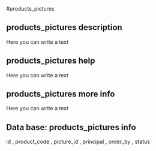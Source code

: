 #products_pictures
## products_pictures description
Here you can write a text

## products_pictures help
Here you can write a text

## products_pictures more info
Here you can write a text

## Data base: products_pictures info
id , 
  product_code , 
  picture_id , 
  principal , 
  order_by , 
  status 
  